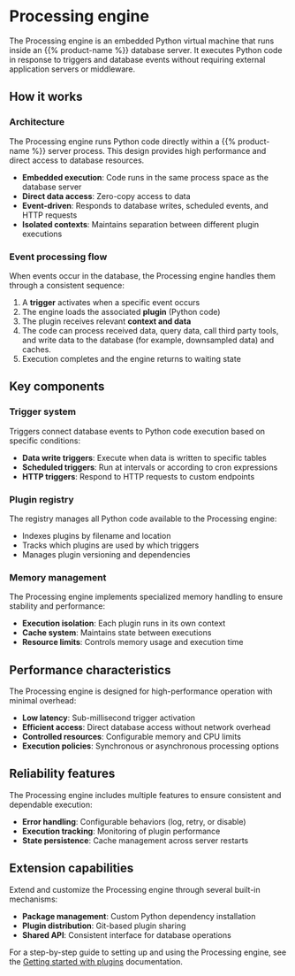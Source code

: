 # Processing engine

The Processing engine is an embedded Python virtual machine that runs inside an {{% product-name %}} database server. It executes Python code in response to triggers and database events without requiring external application servers or middleware.

## How it works

### Architecture

The Processing engine runs Python code directly within a {{% product-name %}} server process. This design provides high performance and direct access to database resources.

- **Embedded execution**: Code runs in the same process space as the database server
- **Direct data access**: Zero-copy access to data
- **Event-driven**: Responds to database writes, scheduled events, and HTTP requests
- **Isolated contexts**: Maintains separation between different plugin executions

### Event processing flow

When events occur in the database, the Processing engine handles them through a consistent sequence:

1. A **trigger** activates when a specific event occurs
2. The engine loads the associated **plugin** (Python code)
3. The plugin receives relevant **context and data**
4. The code can process received data, query data, call third party tools, and write data to the database (for example, downsampled data) and caches.
5. Execution completes and the engine returns to waiting state

## Key components

### Trigger system

Triggers connect database events to Python code execution based on specific conditions:

- **Data write triggers**: Execute when data is written to specific tables
- **Scheduled triggers**: Run at intervals or according to cron expressions
- **HTTP triggers**: Respond to HTTP requests to custom endpoints

### Plugin registry

The registry manages all Python code available to the Processing engine:

- Indexes plugins by filename and location
- Tracks which plugins are used by which triggers
- Manages plugin versioning and dependencies

### Memory management

The Processing engine implements specialized memory handling to ensure stability and performance:

- **Execution isolation**: Each plugin runs in its own context
- **Cache system**: Maintains state between executions
- **Resource limits**: Controls memory usage and execution time

## Performance characteristics

The Processing engine is designed for high-performance operation with minimal overhead:

- **Low latency**: Sub-millisecond trigger activation
- **Efficient access**: Direct database access without network overhead
- **Controlled resources**: Configurable memory and CPU limits
- **Execution policies**: Synchronous or asynchronous processing options

## Reliability features

The Processing engine includes multiple features to ensure consistent and dependable execution:

- **Error handling**: Configurable behaviors (log, retry, or disable)
- **Execution tracking**: Monitoring of plugin performance
- **State persistence**: Cache management across server restarts

## Extension capabilities

Extend and customize the Processing engine through several built-in mechanisms:

- **Package management**: Custom Python dependency installation
- **Plugin distribution**: Git-based plugin sharing
- **Shared API**: Consistent interface for database operations

For a step-by-step guide to setting up and using the Processing engine, see the [Getting started with plugins](/influxdb3/core/plugins/) documentation.